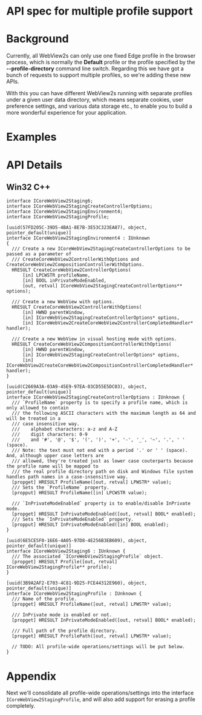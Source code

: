 API spec for multiple profile support
===

# Background

Currently, all WebView2s can only use one fixed Edge profile in the browser process, which is
normally the **Default** profile or the profile specified by the **--profile-directory** command
line switch. Regarding this we have got a bunch of requests to support multiple profiles, so we're
adding these new APIs.

With this you can have different WebView2s running with separate profiles under a given user data
directory, which means separate cookies, user preference settings, and various data storage etc.,
to enable you to build a more wonderful experience for your application.

# Examples
<!-- TEMPLATE
    Use this section to explain the features of the API, showing
    example code with each description in both C# (for our WinRT API or .NET API) and
    in C++ for our COM API. Use snippets of the sample code you wrote for the sample apps.
    The sample code for C++ and C# should demonstrate the same thing.

    The general format is:

    ## FirstFeatureName

    Feature explanation text goes here, including why an app would use it, how it
    replaces or supplements existing functionality.

    ```c#
    void SampleMethod()
    {
        var show = new AnExampleOf();
        show.SomeMembers = AndWhyItMight(be, interesting)
    }
    ```
    
    ```cpp
    void SampleClass::SampleMethod()
    {
        winrt::com_ptr<ICoreWebView2> webview2 = ...
    }
    ```

    ## SecondFeatureName

    Feature explanation text goes here, including why an app would use it, how it
    replaces or supplements existing functionality.

    ```c#
    void SampleMethod()
    {
        var show = new AnExampleOf();
        show.SomeMembers = AndWhyItMight(be, interesting)
    }
    ```
    
    ```cpp
    void SampleClass::SampleMethod()
    {
        winrt::com_ptr<ICoreWebView2> webview2 = ...
    }
    ```

    As an example of this section, see the Examples section for the Custom Downloads
    APIs (https://github.com/MicrosoftEdge/WebView2Feedback/blob/master/specs/CustomDownload.md). 
-->

# API Details

## Win32 C++

```IDL
interface ICoreWebView2Staging6;
interface ICoreWebView2StagingCreateControllerOptions;
interface ICoreWebView2StagingEnvironment4;
interface ICoreWebView2StagingProfile;

[uuid(57FD205C-39D5-4BA1-8E7B-3E53C323EA87), object, pointer_default(unique)]
interface ICoreWebView2StagingEnvironment4 : IUnknown
{
  /// Create a new ICoreWebView2StagingCreateControllerOptions to be passed as a parameter of
  /// CreateCoreWebView2ControllerWithOptions and CreateCoreWebView2CompositionControllerWithOptions.
  HRESULT CreateCoreWebView2ControllerOptions(
      [in] LPCWSTR profileName,
      [in] BOOL inPrivateModeEnabled,
      [out, retval] ICoreWebView2StagingCreateControllerOptions** options);

  /// Create a new WebView with options.
  HRESULT CreateCoreWebView2ControllerWithOptions(
      [in] HWND parentWindow,
      [in] ICoreWebView2StagingCreateControllerOptions* options,
      [in] ICoreWebView2CreateCoreWebView2ControllerCompletedHandler* handler);

  /// Create a new WebView in visual hosting mode with options.
  HRESULT CreateCoreWebView2CompositionControllerWithOptions(
      [in] HWND parentWindow,
      [in] ICoreWebView2StagingCreateControllerOptions* options,
      [in] ICoreWebView2CreateCoreWebView2CompositionControllerCompletedHandler* handler);
}

[uuid(C2669A3A-03A9-45E9-97EA-03CD55E5DC03), object, pointer_default(unique)]
interface ICoreWebView2StagingCreateControllerOptions : IUnknown {
  /// `ProfileName` property is to specify a profile name, which is only allowed to contain
  /// the following ASCII characters with the maximum length as 64 and will be treated in a
  /// case insensitive way.
  ///    alphabet characters: a-z and A-Z
  ///    digit characters: 0-9
  ///    and '#', '@', '$', '(', ')', '+', '-', '_', '~', '.', ' ' (space).
  /// Note: the text must not end with a period '.' or ' ' (space). And, although upper case letters are
  /// allowed, they're treated just as lower case couterparts because the profile name will be mapped to
  /// the real profile directory path on disk and Windows file system handles path names in a case-insensitive way.
  [propget] HRESULT ProfileName([out, retval] LPWSTR* value);
  /// Sets the `ProfileName` property.
  [propput] HRESULT ProfileName([in] LPCWSTR value);

  /// `InPrivateModeEnabled` property is to enable/disable InPrivate mode.
  [propget] HRESULT InPrivateModeEnabled([out, retval] BOOL* enabled);
  /// Sets the `InPrivateModeEnabled` property.
  [propput] HRESULT InPrivateModeEnabled([in] BOOL enabled);
}

[uuid(6E5CE5F0-16E6-4A05-97D8-4E256B3EB609), object, pointer_default(unique)]
interface ICoreWebView2Staging6 : IUnknown {
  /// The associated `ICoreWebView2StagingProfile` object.
  [propget] HRESULT Profile([out, retval] ICoreWebView2StagingProfile** profile);
}

[uuid(3B9A2AF2-E703-4C81-9D25-FCE44312E960), object, pointer_default(unique)]
interface ICoreWebView2StagingProfile : IUnknown {
  /// Name of the profile.
  [propget] HRESULT ProfileName([out, retval] LPWSTR* value);

  /// InPrivate mode is enabled or not.
  [propget] HRESULT InPrivateModeEnabled([out, retval] BOOL* enabled);

  /// Full path of the profile directory.
  [propget] HRESULT ProfilePath([out, retval] LPWSTR* value);

  // TODO: All profile-wide operations/settings will be put below.
}
```

# Appendix

Next we'll consolidate all profile-wide operations/settings into the interface
`ICoreWebView2StagingProfile`, and will also add support for erasing a profile completely.
